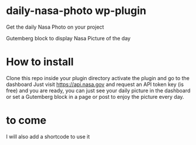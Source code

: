 # daily-nasa-photo wp-plugin
Get the daily Nasa Photo on your project

Gutemberg block to display Nasa Picture of the day

How to install
==============
Clone this repo inside your plugin directory
activate the plugin and go to the dashboard
Just visit https://api.nasa.gov and request an API token key (is free)
and you are ready, you can just see your daily picture in the dashboard or set a Gutemberg block in a page or post
to enjoy the picture every day.

to come
=======
I will also add a shortcode to use it
